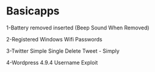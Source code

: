 # Basicapps

1-Battery removed inserted (Beep Sound When Removed)

2-Registered Windows Wifi Passwords

3-Twitter Simple Single Delete Tweet - Simply

4-Wordpress 4.9.4 Username Exploit
